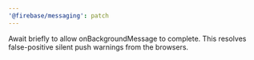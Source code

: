 ```yaml
---
'@firebase/messaging': patch
---
```


Await briefly to allow onBackgroundMessage to complete. This resolves false-positive silent push warnings from the browsers.

